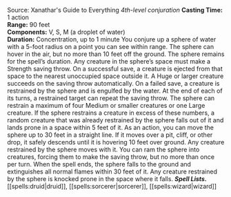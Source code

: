 Source: Xanathar's Guide to Everything
*4th-level conjuration*
**Casting Time:** 1 action  
**Range:** 90 feet  
**Components:** V, S, M (a droplet of water)  
**Duration:** Concentration, up to 1 minute
You conjure up a sphere of water with a 5-foot radius on a point you can see within range. The sphere can hover in the air, but no more than 10 feet off the ground. The sphere remains for the spell’s duration.
Any creature in the sphere’s space must make a Strength saving throw. On a successful save, a creature is ejected from that space to the nearest unoccupied space outside it. A Huge or larger creature succeeds on the saving throw automatically. On a failed save, a creature is restrained by the sphere and is engulfed by the water. At the end of each of its turns, a restrained target can repeat the saving throw.
The sphere can restrain a maximum of four Medium or smaller creatures or one Large creature. If the sphere restrains a creature in excess of these numbers, a random creature that was already restrained by the sphere falls out of it and lands prone in a space within 5 feet of it.
As an action, you can move the sphere up to 30 feet in a straight line. If it moves over a pit, cliff, or other drop, it safely descends until it is hovering 10 feet over ground. Any creature restrained by the sphere moves with it. You can ram the sphere into creatures, forcing them to make the saving throw, but no more than once per turn.
When the spell ends, the sphere falls to the ground and extinguishes all normal flames within 30 feet of it. Any creature restrained by the sphere is knocked prone in the space where it falls.
***Spell Lists.*** [[spells:druid|druid]], [[spells:sorcerer|sorcerer]], [[spells:wizard|wizard]]